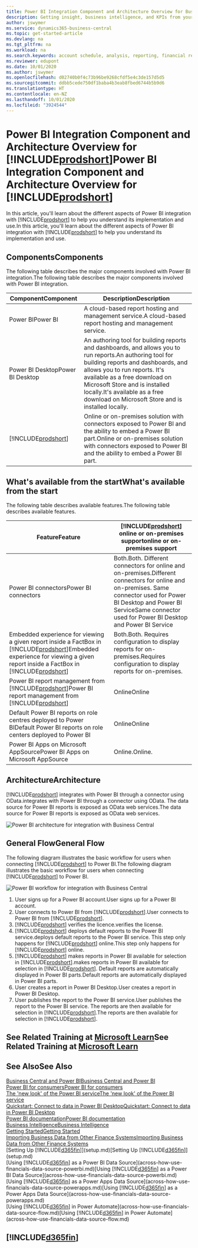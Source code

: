 ```yaml
---
title: Power BI Integration Component and Architecture Overview for Business Central| Microsoft Docs
description: Getting insight, business intelligence, and KPIs from your Business Central data is easy with the Business Central apps for Power BI.
author: jswymer
ms.service: dynamics365-business-central
ms.topic: get-started-article
ms.devlang: na
ms.tgt_pltfrm: na
ms.workload: na
ms.search.keywords: account schedule, analysis, reporting, financial report, business intelligence, KPI
ms.reviewer: edupont
ms.date: 10/01/2020
ms.author: jswymer
ms.openlocfilehash: d02740b0f4c73b96be9268cfdf5e4c3de157d5d5
ms.sourcegitcommit: ddbb5cede750df1baba4b3eab8fbed6744b5b9d6
ms.translationtype: HT
ms.contentlocale: en-NZ
ms.lasthandoff: 10/01/2020
ms.locfileid: "3924544"
---
```

# <a name="power-bi-integration-component-and-architecture-overview-for-prodshort"></a><span data-ttu-id="7bf49-103">Power BI Integration Component and Architecture Overview for [!INCLUDE[prodshort](includes/prodshort.md)]</span><span class="sxs-lookup"><span data-stu-id="7bf49-103">Power BI Integration Component and Architecture Overview for [!INCLUDE[prodshort](includes/prodshort.md)]</span></span>

<span data-ttu-id="7bf49-104">In this article, you'll learn about the different aspects of Power BI integration with [!INCLUDE[prodshort](includes/prodshort.md)] to help you understand its implementation and use.</span><span class="sxs-lookup"><span data-stu-id="7bf49-104">In this article, you'll learn about the different aspects of Power BI integration with [!INCLUDE[prodshort](includes/prodshort.md)] to help you understand its implementation and use.</span></span>

## <a name="components"></a><span data-ttu-id="7bf49-105">Components</span><span class="sxs-lookup"><span data-stu-id="7bf49-105">Components</span></span>

<span data-ttu-id="7bf49-106">The following table describes the major components involved with Power BI integration.</span><span class="sxs-lookup"><span data-stu-id="7bf49-106">The following table describes the major components involved with Power BI integration.</span></span>

|<span data-ttu-id="7bf49-107">Component</span><span class="sxs-lookup"><span data-stu-id="7bf49-107">Component</span></span>|<span data-ttu-id="7bf49-108">Description</span><span class="sxs-lookup"><span data-stu-id="7bf49-108">Description</span></span>|
|---------|-----------|
|<span data-ttu-id="7bf49-109">Power BI</span><span class="sxs-lookup"><span data-stu-id="7bf49-109">Power BI</span></span>|<span data-ttu-id="7bf49-110">A cloud-based report hosting and management service.</span><span class="sxs-lookup"><span data-stu-id="7bf49-110">A cloud-based report hosting and management service.</span></span>|
|<span data-ttu-id="7bf49-111">Power BI Desktop</span><span class="sxs-lookup"><span data-stu-id="7bf49-111">Power BI Desktop</span></span>|<span data-ttu-id="7bf49-112">An authoring tool for building reports and dashboards, and allows you to run reports.</span><span class="sxs-lookup"><span data-stu-id="7bf49-112">An authoring tool for building reports and dashboards, and allows you to run reports.</span></span> <span data-ttu-id="7bf49-113">It's available as a free download on Microsoft Store and is installed locally.</span><span class="sxs-lookup"><span data-stu-id="7bf49-113">It's available as a free download on Microsoft Store and is installed locally.</span></span>|
|[!INCLUDE[prodshort](includes/prodshort.md)]|<span data-ttu-id="7bf49-114">Online or on-premises solution with connectors exposed to Power BI and the ability to embed a Power BI part.</span><span class="sxs-lookup"><span data-stu-id="7bf49-114">Online or on-premises solution with connectors exposed to Power BI and the ability to embed a Power BI part.</span></span>|

## <a name="whats-available-from-the-start"></a><span data-ttu-id="7bf49-115">What's available from the start</span><span class="sxs-lookup"><span data-stu-id="7bf49-115">What's available from the start</span></span>

<span data-ttu-id="7bf49-116">The following table describes available features.</span><span class="sxs-lookup"><span data-stu-id="7bf49-116">The following table describes available features.</span></span>

|<span data-ttu-id="7bf49-117">Feature</span><span class="sxs-lookup"><span data-stu-id="7bf49-117">Feature</span></span>|[!INCLUDE[prodshort](includes/prodshort.md)] <span data-ttu-id="7bf49-118">online or on-premises support</span><span class="sxs-lookup"><span data-stu-id="7bf49-118">online or on-premises support</span></span>|
|-------|---------------------|
|<span data-ttu-id="7bf49-119">Power BI connectors</span><span class="sxs-lookup"><span data-stu-id="7bf49-119">Power BI connectors</span></span>|<span data-ttu-id="7bf49-120">Both.</span><span class="sxs-lookup"><span data-stu-id="7bf49-120">Both.</span></span> <span data-ttu-id="7bf49-121">Different connectors for online and on-premises.</span><span class="sxs-lookup"><span data-stu-id="7bf49-121">Different connectors for online and on-premises.</span></span> <span data-ttu-id="7bf49-122">Same connector used for Power BI Desktop and Power BI Service</span><span class="sxs-lookup"><span data-stu-id="7bf49-122">Same connector used for Power BI Desktop and Power BI Service</span></span> |
|<span data-ttu-id="7bf49-123">Embedded experience for viewing a given report inside a FactBox in [!INCLUDE[prodshort](includes/prodshort.md)]</span><span class="sxs-lookup"><span data-stu-id="7bf49-123">Embedded experience for viewing a given report inside a FactBox in [!INCLUDE[prodshort](includes/prodshort.md)]</span></span>|<span data-ttu-id="7bf49-124">Both.</span><span class="sxs-lookup"><span data-stu-id="7bf49-124">Both.</span></span> <span data-ttu-id="7bf49-125">Requires configuration to display reports for on-premises.</span><span class="sxs-lookup"><span data-stu-id="7bf49-125">Requires configuration to display reports for on-premises.</span></span>|
|<span data-ttu-id="7bf49-126">Power BI report management from [!INCLUDE[prodshort](includes/prodshort.md)]</span><span class="sxs-lookup"><span data-stu-id="7bf49-126">Power BI report management from [!INCLUDE[prodshort](includes/prodshort.md)]</span></span>|<span data-ttu-id="7bf49-127">Online</span><span class="sxs-lookup"><span data-stu-id="7bf49-127">Online</span></span>|
|<span data-ttu-id="7bf49-128">Default Power BI reports on role centres deployed to Power BI</span><span class="sxs-lookup"><span data-stu-id="7bf49-128">Default Power BI reports on role centers deployed to Power BI</span></span>|<span data-ttu-id="7bf49-129">Online</span><span class="sxs-lookup"><span data-stu-id="7bf49-129">Online</span></span>|
|<span data-ttu-id="7bf49-130">Power BI Apps on Microsoft AppSource</span><span class="sxs-lookup"><span data-stu-id="7bf49-130">Power BI Apps on Microsoft AppSource</span></span>|<span data-ttu-id="7bf49-131">Online.</span><span class="sxs-lookup"><span data-stu-id="7bf49-131">Online.</span></span>|

## <a name="architecture"></a><span data-ttu-id="7bf49-132">Architecture</span><span class="sxs-lookup"><span data-stu-id="7bf49-132">Architecture</span></span>

[!INCLUDE[prodshort](includes/prodshort.md)] <span data-ttu-id="7bf49-133">integrates with Power BI through a connector using OData.</span><span class="sxs-lookup"><span data-stu-id="7bf49-133">integrates with Power BI through a connector using OData.</span></span> <span data-ttu-id="7bf49-134">The data source for Power BI reports is exposed as OData web services.</span><span class="sxs-lookup"><span data-stu-id="7bf49-134">The data source for Power BI reports is exposed as OData web services.</span></span>

![Power BI architecture for integration with Business Central](./media/power-bi-architecture.png)

## <a name="general-flow"></a><span data-ttu-id="7bf49-136">General Flow</span><span class="sxs-lookup"><span data-stu-id="7bf49-136">General Flow</span></span>

<span data-ttu-id="7bf49-137">The following diagram illustrates the basic workflow for users when connecting [!INCLUDE[prodshort](includes/prodshort.md)] to Power BI.</span><span class="sxs-lookup"><span data-stu-id="7bf49-137">The following diagram illustrates the basic workflow for users when connecting [!INCLUDE[prodshort](includes/prodshort.md)] to Power BI.</span></span>

![Power BI workflow  for integration with Business Central](./media/power-bi-flow.png)

1. <span data-ttu-id="7bf49-139">User signs up for a Power BI account.</span><span class="sxs-lookup"><span data-stu-id="7bf49-139">User signs up for a Power BI account.</span></span>
2. <span data-ttu-id="7bf49-140">User connects to Power BI from [!INCLUDE[prodshort](includes/prodshort.md)].</span><span class="sxs-lookup"><span data-stu-id="7bf49-140">User connects to Power BI from [!INCLUDE[prodshort](includes/prodshort.md)].</span></span>
3. [!INCLUDE[prodshort](includes/prodshort.md)] <span data-ttu-id="7bf49-141">verifies the licence.</span><span class="sxs-lookup"><span data-stu-id="7bf49-141">verifies the license.</span></span>
4. [!INCLUDE[prodshort](includes/prodshort.md)] <span data-ttu-id="7bf49-142">deploys default reports to the Power BI service.</span><span class="sxs-lookup"><span data-stu-id="7bf49-142">deploys default reports to the Power BI service.</span></span> <span data-ttu-id="7bf49-143">This step only happens for [!INCLUDE[prodshort](includes/prodshort.md)] online.</span><span class="sxs-lookup"><span data-stu-id="7bf49-143">This step only happens for [!INCLUDE[prodshort](includes/prodshort.md)] online.</span></span>
5. [!INCLUDE[prodshort](includes/prodshort.md)] <span data-ttu-id="7bf49-144">makes reports in Power BI available for selection in [!INCLUDE[prodshort](includes/prodshort.md)].</span><span class="sxs-lookup"><span data-stu-id="7bf49-144">makes reports in Power BI available for selection in [!INCLUDE[prodshort](includes/prodshort.md)].</span></span> <span data-ttu-id="7bf49-145">Default reports are automatically displayed in Power BI parts.</span><span class="sxs-lookup"><span data-stu-id="7bf49-145">Default reports are automatically displayed in Power BI parts.</span></span>
6. <span data-ttu-id="7bf49-146">User creates a report in Power BI Desktop.</span><span class="sxs-lookup"><span data-stu-id="7bf49-146">User creates a report in Power BI Desktop.</span></span>
7. <span data-ttu-id="7bf49-147">User publishes the report to the Power BI service.</span><span class="sxs-lookup"><span data-stu-id="7bf49-147">User publishes the report to the Power BI service.</span></span> <span data-ttu-id="7bf49-148">The reports are then available for selection in [!INCLUDE[prodshort](includes/prodshort.md)].</span><span class="sxs-lookup"><span data-stu-id="7bf49-148">The reports are then available for selection in [!INCLUDE[prodshort](includes/prodshort.md)].</span></span>

## <a name="see-related-training-at-microsoft-learn"></a><span data-ttu-id="7bf49-149">See Related Training at [Microsoft Learn](/learn/modules/configure-powerbi-excel-dynamics-365-business-central/index)</span><span class="sxs-lookup"><span data-stu-id="7bf49-149">See Related Training at [Microsoft Learn](/learn/modules/configure-powerbi-excel-dynamics-365-business-central/index)</span></span>

## <a name="see-also"></a><span data-ttu-id="7bf49-150">See Also</span><span class="sxs-lookup"><span data-stu-id="7bf49-150">See Also</span></span>

[<span data-ttu-id="7bf49-151">Business Central and Power BI</span><span class="sxs-lookup"><span data-stu-id="7bf49-151">Business Central and Power BI</span></span>](admin-powerbi.md)  
[<span data-ttu-id="7bf49-152">Power BI for consumers</span><span class="sxs-lookup"><span data-stu-id="7bf49-152">Power BI for consumers</span></span>](/power-bi/consumer/end-user-consumer)  
[<span data-ttu-id="7bf49-153">The 'new look' of the Power BI service</span><span class="sxs-lookup"><span data-stu-id="7bf49-153">The 'new look' of the Power BI service</span></span>](/power-bi/service-new-look)  
[<span data-ttu-id="7bf49-154">Quickstart: Connect to data in Power BI Desktop</span><span class="sxs-lookup"><span data-stu-id="7bf49-154">Quickstart: Connect to data in Power BI Desktop</span></span>](/power-bi/desktop-quickstart-connect-to-data)  
[<span data-ttu-id="7bf49-155">Power BI documentation</span><span class="sxs-lookup"><span data-stu-id="7bf49-155">Power BI documentation</span></span>](/power-bi/)  
[<span data-ttu-id="7bf49-156">Business Intelligence</span><span class="sxs-lookup"><span data-stu-id="7bf49-156">Business Intelligence</span></span>](bi.md)  
[<span data-ttu-id="7bf49-157">Getting Started</span><span class="sxs-lookup"><span data-stu-id="7bf49-157">Getting Started</span></span>](product-get-started.md)  
[<span data-ttu-id="7bf49-158">Importing Business Data from Other Finance Systems</span><span class="sxs-lookup"><span data-stu-id="7bf49-158">Importing Business Data from Other Finance Systems</span></span>](across-import-data-configuration-packages.md)  
<span data-ttu-id="7bf49-159">[Setting Up [!INCLUDE[d365fin](includes/d365fin_md.md)]](setup.md)</span><span class="sxs-lookup"><span data-stu-id="7bf49-159">[Setting Up [!INCLUDE[d365fin](includes/d365fin_md.md)]](setup.md)</span></span>  
<span data-ttu-id="7bf49-160">[Using [!INCLUDE[d365fin](includes/d365fin_md.md)] as a Power BI Data Source](across-how-use-financials-data-source-powerbi.md)</span><span class="sxs-lookup"><span data-stu-id="7bf49-160">[Using [!INCLUDE[d365fin](includes/d365fin_md.md)] as a Power BI Data Source](across-how-use-financials-data-source-powerbi.md)</span></span>  
<span data-ttu-id="7bf49-161">[Using [!INCLUDE[d365fin](includes/d365fin_md.md)] as a Power Apps Data Source](across-how-use-financials-data-source-powerapps.md)</span><span class="sxs-lookup"><span data-stu-id="7bf49-161">[Using [!INCLUDE[d365fin](includes/d365fin_md.md)] as a Power Apps Data Source](across-how-use-financials-data-source-powerapps.md)</span></span>  
<span data-ttu-id="7bf49-162">[Using [!INCLUDE[d365fin](includes/d365fin_md.md)] in Power Automate](across-how-use-financials-data-source-flow.md)</span><span class="sxs-lookup"><span data-stu-id="7bf49-162">[Using [!INCLUDE[d365fin](includes/d365fin_md.md)] in Power Automate](across-how-use-financials-data-source-flow.md)</span></span>  

## [!INCLUDE[d365fin](includes/free_trial_md.md)]  
